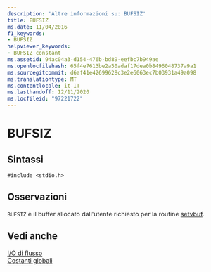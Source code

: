 ```yaml
---
description: 'Altre informazioni su: BUFSIZ'
title: BUFSIZ
ms.date: 11/04/2016
f1_keywords:
- BUFSIZ
helpviewer_keywords:
- BUFSIZ constant
ms.assetid: 94ac04a3-d154-476b-bd89-eefbc7b949ae
ms.openlocfilehash: 65f4e7613be2a50adaf17dea0b8496048737a9a1
ms.sourcegitcommit: d6af41e42699628c3e2e6063ec7b03931a49a098
ms.translationtype: MT
ms.contentlocale: it-IT
ms.lasthandoff: 12/11/2020
ms.locfileid: "97221722"
---
```

# <a name="bufsiz"></a>BUFSIZ

## <a name="syntax"></a>Sintassi

```
#include <stdio.h>
```

## <a name="remarks"></a>Osservazioni

`BUFSIZ` è il buffer allocato dall'utente richiesto per la routine [setvbuf](../c-runtime-library/reference/setvbuf.md).

## <a name="see-also"></a>Vedi anche

[I/O di flusso](../c-runtime-library/stream-i-o.md)<br/>
[Costanti globali](../c-runtime-library/global-constants.md)
